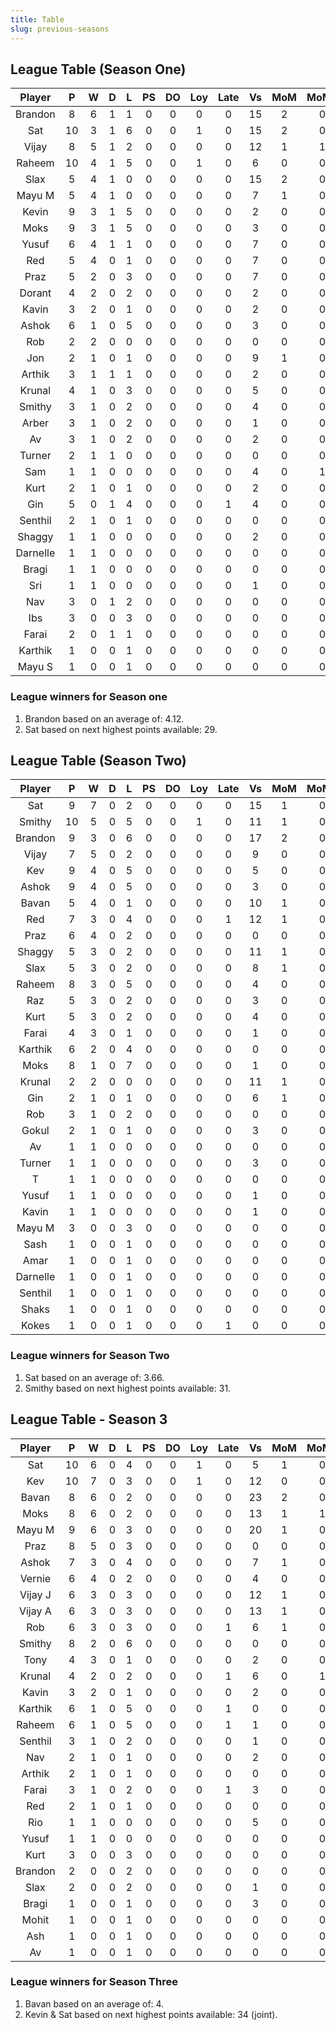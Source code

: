 ```yaml
---
title: Table
slug: previous-seasons
---
```


## League Table (Season One)

**Player**|**P**|**W**|**D**|**L**|**PS**|**DO**|**Loy**|**Late**|**Vs**|**MoM**|**MoMS**|**Tot**|**Ave**
:-----:|:-----:|:-----:|:-----:|:-----:|:-----:|:-----:|:-----:|:-----:|:-----:|:-----:|:-----:|:-----:|:-----:
Brandon|8|6|1|1|0|0|0|0|15|2|0|33|4.12
Sat|10|3|1|6|0|0|1|0|15|2|0|29|2.9
Vijay|8|5|1|2|0|0|0|0|12|1|1|28.5|3.56
Raheem|10|4|1|5|0|0|1|0|6|0|0|26|2.6
Slax|5|4|1|0|0|0|0|0|15|2|0|24|4.8
Mayu M|5|4|1|0|0|0|0|0|7|1|0|21|4.2
Kevin|9|3|1|5|0|0|0|0|2|0|0|19|2.11
Moks|9|3|1|5|0|0|0|0|3|0|0|19|2.11
Yusuf|6|4|1|1|0|0|0|0|7|0|0|19|3.16
Red|5|4|0|1|0|0|0|0|7|0|0|17|3.4
Praz|5|2|0|3|0|0|0|0|7|0|0|11|2.2
Dorant|4|2|0|2|0|0|0|0|2|0|0|10|2.5
Kavin|3|2|0|1|0|0|0|0|2|0|0|9|3
Ashok|6|1|0|5|0|0|0|0|3|0|0|9|1.5
Rob|2|2|0|0|0|0|0|0|0|0|0|8|4
Jon|2|1|0|1|0|0|0|0|9|1|0|8|4
Arthik|3|1|1|1|0|0|0|0|2|0|0|7|2.33
Krunal|4|1|0|3|0|0|0|0|5|0|0|7|1.75
Smithy|3|1|0|2|0|0|0|0|4|0|0|6|2
Arber|3|1|0|2|0|0|0|0|1|0|0|6|2
Av|3|1|0|2|0|0|0|0|2|0|0|6|2
Turner|2|1|1|0|0|0|0|0|0|0|0|6|3
Sam|1|1|0|0|0|0|0|0|4|0|1|5.5|5.5
Kurt|2|1|0|1|0|0|0|0|2|0|0|5|2.5
Gin|5|0|1|4|0|0|0|1|4|0|0|5|1
Senthil|2|1|0|1|0|0|0|0|0|0|0|5|2.5
Shaggy|1|1|0|0|0|0|0|0|2|0|0|4|4
Darnelle|1|1|0|0|0|0|0|0|0|0|0|4|4
Bragi|1|1|0|0|0|0|0|0|0|0|0|4|4
Sri|1|1|0|0|0|0|0|0|1|0|0|4|4
Nav|3|0|1|2|0|0|0|0|0|0|0|4|1.33
Ibs|3|0|0|3|0|0|0|0|0|0|0|3|1
Farai|2|0|1|1|0|0|0|0|0|0|0|3|1.5
Karthik|1|0|0|1|0|0|0|0|0|0|0|1|1
Mayu S|1|0|0|1|0|0|0|0|0|0|0|1|1


### League winners for Season one

1. Brandon based on an average of: 4.12.
2. Sat based on next highest points available: 29.


## League Table (Season Two)

**Player**|**P**|**W**|**D**|**L**|**PS**|**DO**|**Loy**|**Late**|**Vs**|**MoM**|**MoMS**|**Tot**|**Ave**
:-----:|:-----:|:-----:|:-----:|:-----:|:-----:|:-----:|:-----:|:-----:|:-----:|:-----:|:-----:|:-----:|:-----:
Sat|9|7|0|2|0|0|0|0|15|1|0|33|3.66
Smithy|10|5|0|5|0|0|1|0|11|1|0|31|3.1
Brandon|9|3|0|6|0|0|0|0|17|2|0|24|2.66
Vijay|7|5|0|2|0|0|0|0|9|0|0|22|3.14
Kev|9|4|0|5|0|0|0|0|5|0|0|21|2.33
Ashok|9|4|0|5|0|0|0|0|3|0|0|21|2.33
Bavan|5|4|0|1|0|0|0|0|10|1|0|20|4
Red|7|3|0|4|0|0|0|1|12|1|0|18|2.57
Praz|6|4|0|2|0|0|0|0|0|0|0|18|3
Shaggy|5|3|0|2|0|0|0|0|11|1|0|17|3.4
Slax|5|3|0|2|0|0|0|0|8|1|0|17|3.4
Raheem|8|3|0|5|0|0|0|0|4|0|0|17|2.12
Raz|5|3|0|2|0|0|0|0|3|0|0|14|2.8
Kurt|5|3|0|2|0|0|0|0|4|0|0|14|2.8
Farai|4|3|0|1|0|0|0|0|1|0|0|13|3.25
Karthik|6|2|0|4|0|0|0|0|0|0|0|12|2
Moks|8|1|0|7|0|0|0|0|1|0|0|11|1.37
Krunal|2|2|0|0|0|0|0|0|11|1|0|11|5.5
Gin|2|1|0|1|0|0|0|0|6|1|0|8|4
Rob|3|1|0|2|0|0|0|0|0|0|0|6|2
Gokul|2|1|0|1|0|0|0|0|3|0|0|5|2.5
Av|1|1|0|0|0|0|0|0|0|0|0|4|4
Turner|1|1|0|0|0|0|0|0|3|0|0|4|4
T|1|1|0|0|0|0|0|0|0|0|0|4|4
Yusuf|1|1|0|0|0|0|0|0|1|0|0|4|4
Kavin|1|1|0|0|0|0|0|0|1|0|0|4|4
Mayu M|3|0|0|3|0|0|0|0|0|0|0|3|1
Sash|1|0|0|1|0|0|0|0|0|0|0|1|1
Amar|1|0|0|1|0|0|0|0|0|0|0|1|1
Darnelle|1|0|0|1|0|0|0|0|0|0|0|1|1
Senthil|1|0|0|1|0|0|0|0|0|0|0|1|1
Shaks|1|0|0|1|0|0|0|0|0|0|0|1|1
Kokes|1|0|0|1|0|0|0|1|0|0|0|0|0


### League winners for Season Two

1. Sat based on an average of: 3.66.
2. Smithy based on next highest points available: 31.


## League Table - Season 3

**Player**|**P**|**W**|**D**|**L**|**PS**|**DO**|**Loy**|**Late**|**Vs**|**MoM**|**MoMS**|**Tot**|**Ave**
:-----:|:-----:|:-----:|:-----:|:-----:|:-----:|:-----:|:-----:|:-----:|:-----:|:-----:|:-----:|:-----:|:-----:
Sat|10|6|0|4|0|0|1|0|5|1|0|34|3.4
Kev|10|7|0|3|0|0|1|0|12|0|0|34|3.4
Bavan|8|6|0|2|0|0|0|0|23|2|0|32|4
Moks|8|6|0|2|0|0|0|0|13|1|1|30.5|3.81
Mayu M|9|6|0|3|0|0|0|0|20|1|0|30|3.33
Praz|8|5|0|3|0|0|0|0|0|0|0|23|2.87
Ashok|7|3|0|4|0|0|0|0|7|1|0|19|2.71
Vernie|6|4|0|2|0|0|0|0|4|0|0|18|3
Vijay J|6|3|0|3|0|0|0|0|12|1|0|18|3
Vijay A|6|3|0|3|0|0|0|0|13|1|0|18|3
Rob|6|3|0|3|0|0|0|1|6|1|0|17|2.83
Smithy|8|2|0|6|0|0|0|0|0|0|0|14|1.75
Tony|4|3|0|1|0|0|0|0|2|0|0|13|3.25
Krunal|4|2|0|2|0|0|0|1|6|0|1|10.5|2.62
Kavin|3|2|0|1|0|0|0|0|2|0|0|9|3
Karthik|6|1|0|5|0|0|0|1|0|0|0|8|1.33
Raheem|6|1|0|5|0|0|0|1|1|0|0|8|1.33
Senthil|3|1|0|2|0|0|0|0|1|0|0|6|2
Nav|2|1|0|1|0|0|0|0|2|0|0|5|2.5
Arthik|2|1|0|1|0|0|0|0|0|0|0|5|2.5
Farai|3|1|0|2|0|0|0|1|3|0|0|5|1.66
Red|2|1|0|1|0|0|0|0|0|0|0|5|2.5
Rio|1|1|0|0|0|0|0|0|5|0|0|4|4
Yusuf|1|1|0|0|0|0|0|0|0|0|0|4|4
Kurt|3|0|0|3|0|0|0|0|0|0|0|3|1
Brandon|2|0|0|2|0|0|0|0|0|0|0|2|1
Slax|2|0|0|2|0|0|0|0|1|0|0|2|1
Bragi|1|0|0|1|0|0|0|0|3|0|0|1|1
Mohit|1|0|0|1|0|0|0|0|0|0|0|1|1
Ash|1|0|0|1|0|0|0|0|0|0|0|1|1
Av|1|0|0|1|0|0|0|0|0|0|0|1|1

### League winners for Season Three

1. Bavan based on an average of: 4.
2. Kevin & Sat based on next highest points available: 34 (joint).
